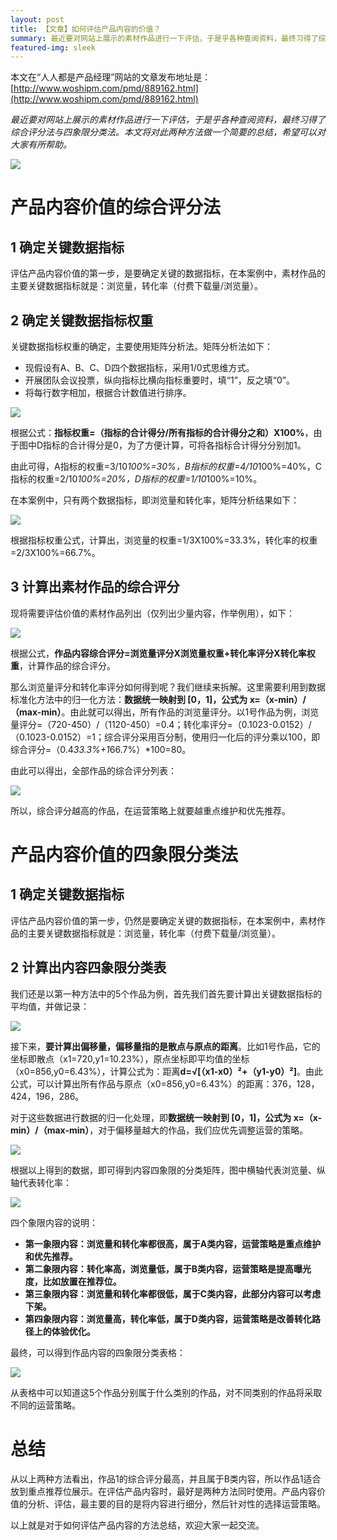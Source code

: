 ```yaml
---
layout: post
title: 【文章】如何评估产品内容的价值？
summary: 最近要对网站上展示的素材作品进行一下评估，于是乎各种查阅资料，最终习得了综合评分法与四象限分类法。本文将对此两种方法做一个简要的总结，希望可以对大家有所帮助。
featured-img: sleek
---
```


本文在“人人都是产品经理”网站的文章发布地址是：[http://www.woshipm.com/pmd/889162.html](http://www.woshipm.com/pmd/889162.html)

*最近要对网站上展示的素材作品进行一下评估，于是乎各种查阅资料，最终习得了综合评分法与四象限分类法。本文将对此两种方法做一个简要的总结，希望可以对大家有所帮助。*

![](https://i.imgur.com/KnQBGoV.jpg)

# 产品内容价值的综合评分法 #

## 1 确定关键数据指标 ##

评估产品内容价值的第一步，是要确定关键的数据指标，在本案例中，素材作品的主要关键数据指标就是：浏览量，转化率（付费下载量/浏览量）。

## 2 确定关键数据指标权重 ##

关键数据指标权重的确定，主要使用矩阵分析法。矩阵分析法如下：

- 现假设有A、B、C、D四个数据指标，采用1/0式思维方式。
- 开展团队会议投票，纵向指标比横向指标重要时，填“1”，反之填“0”。
- 将每行数字相加，根据合计数值进行排序。

![](https://i.imgur.com/vNGu3rD.png)

根据公式：**指标权重=（指标的合计得分/所有指标的合计得分之和）X100%**，由于图中D指标的合计得分是0，为了方便计算，可将各指标合计得分分别加1。

由此可得，A指标的权重=3/10*100%=30%，B指标的权重=4/10*100%=40%，C指标的权重=2/10*100%=20%，D指标的权重=1/10*100%=10%。

在本案例中，只有两个数据指标，即浏览量和转化率，矩阵分析结果如下：

![](https://i.imgur.com/hMLTbIi.png)

根据指标权重公式，计算出，浏览量的权重=1/3X100%=33.3%，转化率的权重=2/3X100%=66.7%。

## 3 计算出素材作品的综合评分 ##


现将需要评估价值的素材作品列出（仅列出少量内容，作举例用），如下：

![](https://i.imgur.com/Trsx6lY.png)

根据公式，**作品内容综合评分=浏览量评分X浏览量权重+转化率评分X转化率权重**，计算作品的综合评分。

那么浏览量评分和转化率评分如何得到呢？我们继续来拆解。这里需要利用到数据标准化方法中的归一化方法：**数据统一映射到 [0，1]，公式为 x=（x-min）/（max-min）**。由此就可以得出，所有作品的浏览量评分。以1号作品为例，浏览量评分=（720-450）/（1120-450）=0.4；转化率评分=（0.1023-0.0152）/（0.1023-0.0152）=1；综合评分采用百分制，使用归一化后的评分乘以100，即综合评分=（0.4*33.3%+1*66.7%）*100=80。

由此可以得出，全部作品的综合评分列表：

![](https://i.imgur.com/hN2OTrS.png)

所以，综合评分越高的作品，在运营策略上就要越重点维护和优先推荐。

# 产品内容价值的四象限分类法 #

## 1 确定关键数据指标 ##

评估产品内容价值的第一步，仍然是要确定关键的数据指标，在本案例中，素材作品的主要关键数据指标就是：浏览量，转化率（付费下载量/浏览量）。

## 2 计算出内容四象限分类表 ##

我们还是以第一种方法中的5个作品为例，首先我们首先要计算出关键数据指标的平均值，并做记录：

![](https://i.imgur.com/uBbYb4p.png)

接下来，**要计算出偏移量，偏移量指的是散点与原点的距离**。比如1号作品，它的坐标即散点（x1=720,y1=10.23%），原点坐标即平均值的坐标（x0=856,y0=6.43%），计算公式为：距离**d=√[（x1-x0）²+（y1-y0）²]**。由此公式，可以计算出所有作品与原点（x0=856,y0=6.43%）的距离：376，128，424，196，286。

对于这些数据进行数据的归一化处理，即**数据统一映射到 [0，1]，公式为 x=（x-min）/（max-min）**，对于偏移量越大的作品，我们应优先调整运营的策略。

![](https://i.imgur.com/CxygFuj.png)

根据以上得到的数据，即可得到内容四象限的分类矩阵，图中横轴代表浏览量、纵轴代表转化率：

![](https://i.imgur.com/I9GVOfC.png)

四个象限内容的说明：

- **第一象限内容：浏览量和转化率都很高，属于A类内容，运营策略是重点维护和优先推荐。**
- **第二象限内容：转化率高，浏览量低，属于B类内容，运营策略是提高曝光度，比如放置在推荐位。**
- **第三象限内容：浏览量和转化率都很低，属于C类内容，此部分内容可以考虑下架。**
- **第四象限内容：浏览量高，转化率低，属于D类内容，运营策略是改善转化路径上的体验优化。**

最终，可以得到作品内容的四象限分类表格：

![](https://i.imgur.com/YCbbHNo.png)

从表格中可以知道这5个作品分别属于什么类别的作品，对不同类别的作品将采取不同的运营策略。

# 总结 #

从以上两种方法看出，作品1的综合评分最高，并且属于B类内容，所以作品1适合放到重点推荐位展示。在评估产品内容时，最好是两种方法同时使用。产品内容价值的分析、评估，最主要的目的是将内容进行细分，然后针对性的选择运营策略。

以上就是对于如何评估产品内容的方法总结，欢迎大家一起交流。
















